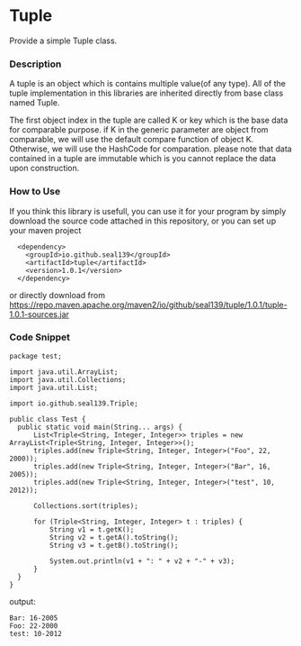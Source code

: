  <h1><b>Tuple</b></h1>
Provide a simple Tuple class.

<h3>Description</h3>
A tuple is an object which is contains multiple value(of any type).
All of the tuple implementation in this libraries are inherited directly from base class named Tuple<K>. 

The first object index in the tuple are called K or key which is the base data for comparable purpose.
if K in the generic parameter are object from comparable, we will use the default compare function of object K. Otherwise, we will use the HashCode for comparation.
please note that data contained in a tuple are immutable which is you cannot replace the data upon construction.

<h3>How to Use</h3>
  
If you think this library is usefull, you can use it for your program by simply download the source code attached in this repository, or you can set up your maven project

```
  <dependency>
    <groupId>io.github.seal139</groupId>
    <artifactId>tuple</artifactId>
    <version>1.0.1</version>
  </dependency>
 ```
  
or directly download from https://repo.maven.apache.org/maven2/io/github/seal139/tuple/1.0.1/tuple-1.0.1-sources.jar
  
<h3>Code Snippet</h3>
 
  ```
  package test;

  import java.util.ArrayList;
  import java.util.Collections;
  import java.util.List;

  import io.github.seal139.Triple;
  
  public class Test {
    public static void main(String... args) {
        List<Triple<String, Integer, Integer>> triples = new ArrayList<Triple<String, Integer, Integer>>();
        triples.add(new Triple<String, Integer, Integer>("Foo", 22, 2000));
        triples.add(new Triple<String, Integer, Integer>("Bar", 16, 2005));
        triples.add(new Triple<String, Integer, Integer>("test", 10, 2012));

        Collections.sort(triples);

        for (Triple<String, Integer, Integer> t : triples) {
            String v1 = t.getK();
            String v2 = t.getA().toString();
            String v3 = t.getB().toString();

            System.out.println(v1 + ": " + v2 + "-" + v3);
        }
    }
}
```
  
  output:
  ```
  Bar: 16-2005
  Foo: 22-2000
  test: 10-2012
```
